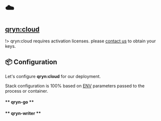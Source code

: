 # ☁️ 
## [qryn:cloud](/cloud)

!> qryn:cloud requires activation licenses. please [contact us](mailto:info@qxip.net) to obtain your keys.

## 📦 Configuration

Let's configure **qryn:cloud** for our deployment. 

Stack configuration is 100% based on [ENV](env.md) parameters passed to the process or container.

<!-- tabs:start -->

#### ** qryn-go **
<a id=api name=api></a>

#### ** qryn-writer **
<a id=writer name=writer></a>

<!-- tabs:end -->
